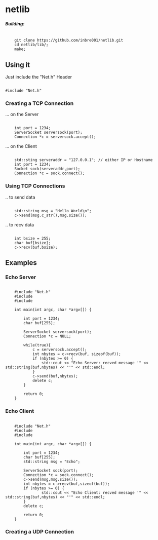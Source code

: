 # netlib
##### Building:
<pre><code style="padding:2px;margin:0px;" >
    git clone https://github.com/inbre001/netlib.git
    cd netlib/lib/; 
    make;
</code></pre>
## Using it 
Just include the "Net.h" Header
<pre><code>
#include "Net.h"
</code></pre>
### Creating a TCP Connection 
 ... on the Server
<pre><code>
    int port = 1234;
    ServerSocket serversock(port);    
    Connection *c = serversock.accept();    
</pre></code>
 ... on the Client
<pre><code>
    std::sting serveraddr = "127.0.0.1"; // either IP or Hostname
    int port = 1234; 
    Socket sock(serveraddr,port);
    Connection *c = sock.connect();
</pre></code>
### Using TCP Connections
.. to send data
<pre><code>
    std::string msg = "Hello World\n";
    c->send(msg.c_str(),msg.size());
</pre></code>
.. to recv data
<pre><code>
    int bsize = 255;
    char buf[bsize];
    c->recv(buf,bsize);
</pre></code>
## Examples
### Echo Server
<pre><code>
    #include "Net.h"
    #include <iostream>
    #include <string>

    int main(int argc, char *argv[]) {
    
        int port = 1234;
        char buf[255];

        ServerSocket serversock(port);
        Connection *c = NULL;
    
        while(true){
            c = serversock.accept();
            int nbytes = c->recv(buf, sizeof(buf));
            if (nbytes >= 0) {
                std::cout << "Echo Server: recved message '" << std::string(buf,nbytes) << "'" << std::endl;
            }
            c->send(buf,nbytes);
            delete c;
        }

        return 0;
    }
</pre></code>
### Echo Client
<pre><code>
    #include "Net.h"
    #include <iostream>
    #include <string>

    int main(int argc, char *argv[]) {
    
        int port = 1234;
        char buf[255];
        std::string msg = "Echo";

        ServerSocket sock(port);
        Connection *c = sock.connect();
        c->send(msg,msg.size());
        int nbytes = c->recv(buf,sizeof(buf));
        if (nbytes >= 0) {
                std::cout << "Echo Client: recved message '" << std::string(buf,nbytes) << "'" << std::endl;
        }
        delete c;

        return 0;
    }
</pre></code>
 
### Creating a UDP Connection 

